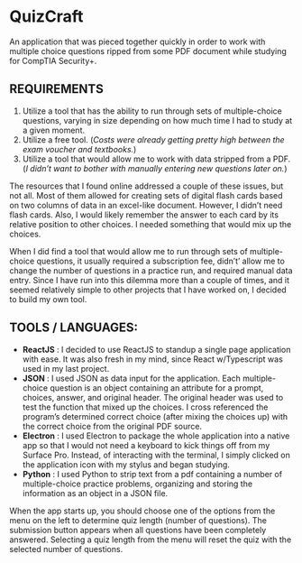 # QuizCraft

An application that was pieced together quickly in order to work with multiple choice questions ripped from 
some PDF document while studying for CompTIA Security+.  

## REQUIREMENTS

1. Utilize a tool that has the ability to run through sets of multiple-choice questions, varying in size depending on how much time I had to study at a given moment.
2. Utilize a free tool. (<em>Costs were already getting pretty high between the exam voucher and textbooks.</em>)
3. Utilize a tool that would allow me to work with data stripped from a PDF. (<em>I didn’t want to bother with manually entering new questions later on.</em>)

The resources that I found online addressed a couple of these issues, but not all.  Most of them allowed for creating sets of digital flash cards based on two columns of data in an excel-like document.  However, I didn’t need flash cards.  Also, l would likely remember the answer to each card by its relative position to other choices.  I needed something that would mix up the choices.  

When I did find a tool that would allow me to run through sets of multiple-choice questions, it usually required a subscription fee, didn’t’ allow me to change the number of questions in a practice run, and required manual data entry.  Since I have run into this dilemma more than a couple of times, and it seemed relatively simple to other projects that I have worked on, I decided to build my own tool.  

## TOOLS / LANGUAGES:
* **ReactJS** : I decided to use ReactJS to standup a single page application with ease.  It was also fresh in my mind, since React w/Typescript was used in my last project.  
* **JSON** : I used JSON as data input for the application.  Each multiple-choice question is an object containing an attribute for a prompt, choices, answer, and original header.  The original header was used to test the function that mixed up the choices. I cross referenced the program’s determined correct choice (after mixing the choices up) with the correct choice from the original PDF source.
* **Electron** : I used Electron to package the whole application into a native app so that I would not need a keyboard to kick things off from my Surface Pro.  Instead, of interacting with the terminal, I simply clicked on the application icon with my stylus and began studying.
* **Python** : I used Python to strip text from a pdf containing a number of multiple-choice practice problems, organizing and storing the information as an object in a JSON file.

When the app starts up, you should choose one of the options from the menu on the left to determine quiz length (number of questions).  The submission button appears when all questions have been completely answered.  Selecting a quiz length from the menu will reset the quiz with the selected number of questions.  
